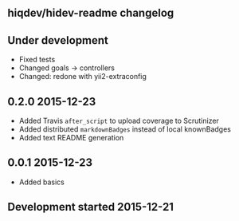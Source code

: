 hiqdev/hidev-readme changelog
-----------------------------

## Under development

- Fixed tests
- Changed goals -> controllers
- Changed: redone with yii2-extraconfig

## 0.2.0 2015-12-23

- Added Travis `after_script` to upload coverage to Scrutinizer
- Added distributed `markdownBadges` instead of local knownBadges
- Added text README generation

## 0.0.1 2015-12-23

- Added basics

## Development started 2015-12-21


